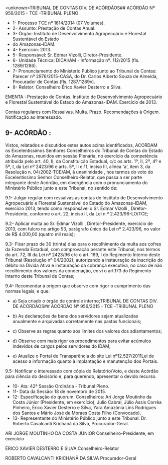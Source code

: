 &lt;unknown&gt;TRIBUNAL DE CONTAS DIV. DE ACÓRDÃOS## ACÓRDÃO Nº 956/2015 - TCE -TRIBUNAL PLENO

- 1- Processo TCE nº 1614/2014 (07 Volumes).
- 2- Assunto: Prestação de Contas Anual.
- 3- Órgão: Instituto  de  Desenvolvimento Agropecuário e Florestal Sustentável do Estado
- do Amazonas-IDAM.
- 4- Exercício: 2013.
- 5- Responsável: Sr. Edmar Vizolli, Diretor-Presidente.
- 6- Unidade Técnica: DICAI/AM - Informação nº. 112/2015 (fls. 1289/1286).
- 7-  Pronunciamento  do Ministério Público  junto  ao Tribunal  de Contas: Parecer  nº 2976/2015-CASA,  do  Dr.  Carlos  Alberto  Souza  de  Almeida,  Procurador  de Contas  (fls. 1287/1289v).
- 8- Relator: Conselheiro Érico Xavier Desterro e Silva.

EMENTA : Prestação de Contas. Instituto de Desenvolvimento Agropecuário e Florestal Sustentável do Estado do Amazonas-IDAM. Exercício de 2013.

Contas  regulares  com  Ressalvas.  Multa.  Prazo. Recomendações à Origem. Notificação ao Interessado.

## 9- ACÓRDÃO :

Vistos, relatados e discutidos estes autos acima identificados, ACORDAM os Excelentíssimos Senhores Conselheiros do Tribunal de Contas do Estado do Amazonas, reunidos em sessão Plenária, no exercício da competência atribuída pelo art.  40,  II, da Constituição Estadual, c/c os arts. 1º, II, 2º, 4º e 5º, I, da Lei nº 2423/96 e arts. 5º, II e 11, inciso  III,  alínea  'a',  item  3,  da  Resolução  n.  04/2002-TCE/AM, à  unanimidade ,  nos termos  do  voto  do  Excelentíssimo  Senhor  Conselheiro-Relator,  que  passa  a  ser  parte integrante deste  Acórdão, em divergência com o pronunciamento do Ministério Público junto a este Tribunal, no sentido de:

9.1- Julgar regular com ressalvas as contas do Instituto de Desenvolvimento Agropecuário  e  Florestal  Sustentável  do  Estado  do  Amazonas-IDAM,  exercício  2013, tendo  como  responsável  o Sr.  Edmar  Vizolli ,  Diretor-Presidente,  conforme  o  art.  22, inciso II, da Lei n.º 2.423/96-LO/TCE;

9.2-  Aplicar  multa ao Sr. Edmar  Vizolli ,  Diretor-Presidente,  exercício  de 2013, com fulcro no artigo 53, parágrafo único da Lei nº 2.423/96, no valor de R$ 4.000,00 (quatro mil reais);

9.3- Fixar prazo de 30 (trinta) dias para o recolhimento da multa aos cofres da Fazenda Estadual, com comprovação perante este Tribunal, nos termos do art. 72, III da Lei nº 2423/96 c/c o art. 169,  I do Regimento  Interno  deste Tribunal (Resolução nº 04/2002), autorizando a instauração de inscrição do débito na Dívida Ativa e instauração da cobrança executiva, no caso de não recolhimento dos valores da condenação, ex vi o art.173 do Regimento Interno deste Tribunal de Contas;

9.4-  Recomendar  à  origem que  observe  com  rigor  o  cumprimento  das normas legais, e que:

- a) Seja criado o órgão de controle interno;TRIBUNAL DE CONTAS DIV. DE ACÓRDÃOS## ACÓRDÃO Nº 956/2015 - TCE -TRIBUNAL PLENO

- b) As  declarações  de  bens  dos  servidores  sejam  atualizadas anualmente e arquivadas corretamente nas pastas funcionais;
- c) Observe  as  regras  quanto  aos  limites  dos  valores  dos adiantamentos;
- d) Observe  com  mais  rigor  os procedimentos  para  evitar acúmulos indevidos de cargos pelos servidores do IDAM;
- e) Atualize o Portal de Transparência do site Lei nº12.527/2011Lei de acesso a informação quanto à implantação e manutenção dos Portais.

9.5- Notificar o interessado com cópia do Relatório/Voto, e deste  Acórdão para ciência do decisório e, para querendo, apresentar o devido recurso.

- 10- Ata: 42ª Sessão Ordinária - Tribunal Pleno.
- 11- Data da Sessão: 18 de novembro de 2015.
- 12-  Especificação  do  quorum: Conselheiros:  Ari  Jorge  Moutinho  da  Costa  Júnior (Presidente, em exercício), Julio Cabral, Júlio Assis Corrêa Pinheiro, Érico Xavier Desterro e Silva, Yara Amazônia Lins Rodrigues dos Santos e Mário José de Moraes Costa Filho (Convocado).
- 13- Representante do Ministério Público junto a este Tribunal: Dr. Roberto Cavalcanti Krichanã da Silva, Procurador-Geral.

ARI JORGE MOUTINHO DA COSTA JÚNIOR Conselheiro-Presidente, em exercício

ÉRICO XAVIER DESTERRO E SILVA Conselheiro-Relator

ROBERTO CAVALCANTI KRICHANÃ DA SILVA Procurador-Geral